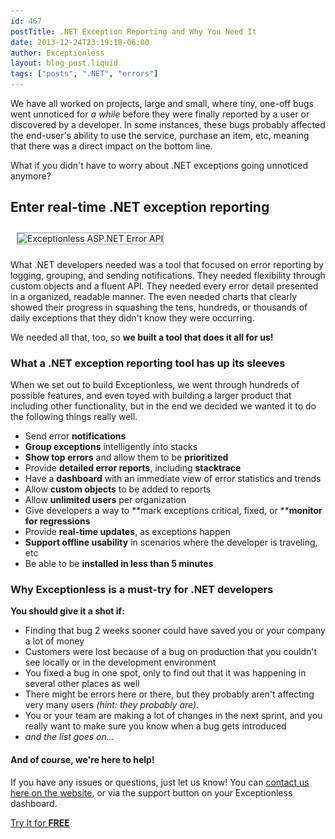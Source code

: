 ```yaml
---
id: 467
postTitle: .NET Exception Reporting and Why You Need It
date: 2013-12-24T23:19:18-06:00
author: Exceptionless
layout: blog_post.liquid
tags: ["posts", ".NET", "errors"]
---
```

We have all worked on projects, large and small, where tiny, one-off bugs went unnoticed for _a while_ before they were finally reported by a user or discovered by a developer. In some instances, these bugs probably affected the end-user's ability to use the service, purchase an item, etc, meaning that there was a direct impact on the bottom line.

What if you didn't have to worry about .NET exceptions going unnoticed anymore?<!--more-->

## Enter real-time .NET exception reporting

<img loading="lazy" class="alignright size-medium wp-image-148" style="margin: 10px; border: 1px solid #999;" alt="Exceptionless ASP.NET Error API" src="/assets/toexceptionless1-300x150.png" width="300" height="150" data-id="148" srcset="/assets/toexceptionless1-300x150.png 300w, /assets/toexceptionless1.png 560w" sizes="(max-width: 300px) 100vw, 300px" />

What .NET developers needed was a tool that focused on error reporting by logging, grouping, and sending notifications. They needed flexibility through custom objects and a fluent API. They needed every error detail presented in a organized, readable manner. The even needed charts that clearly showed their progress in squashing the tens, hundreds, or thousands of daily exceptions that they didn't know they were occurring.

We needed all that, too, so **we built a tool that does it all for us!**

### What a .NET exception reporting tool has up its sleeves

When we set out to build Exceptionless, we went through hundreds of possible features, and even toyed with building a larger product that including other functionality, but in the end we decided we wanted it to do the following things really well.

* Send error **notifications**
* **Group exceptions** intelligently into stacks
* **Show top errors** and allow them to be **prioritized**
* Provide **detailed error reports**, including **stacktrace**
* Have a **dashboard** with an immediate view of error statistics and trends
* Allow **custom objects** to be added to reports
* Allow **unlimited users** per organization
* Give developers a way to **mark exceptions critical, fixed, or ****monitor for regressions**
* Provide **real-time updates**, as exceptions happen
* **Support offline usability** in scenarios where the developer is traveling, etc
* Be able to be **installed in less than 5 minutes**

### Why Exceptionless is a must-try for .NET developers

**You should give it a shot if:**

* Finding that bug 2 weeks sooner could have saved you or your company a lot of money
* Customers were lost because of a bug on production that you couldn't see locally or in the development environment
* You fixed a bug in one spot, only to find out that it was happening in several other places as well
* There might be errors here or there, but they probably aren't affecting very many users _(hint: they probably are)_.
* You or your team are making a lot of changes in the next sprint, and you really want to make sure you know when a bug gets introduced
* _and the list goes on&#8230;_

#### And of course, we're here to help!

If you have any issues or questions, just let us know! You can [contact us here on the website](/contact/ "Contact Us"), or via the support button on your Exceptionless dashboard.

<div class="signup center">
  <a class="btn btn-large btn-primary" href="https://be.exceptionless.io/signup">Try It for <strong>FREE</strong></a>
</div>

